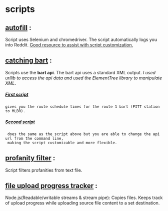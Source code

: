 # scripts

## [autofill](https://github.com/BMariscal/scripts/blob/master/auto_fill.py) :
Script uses Selenium and chromedriver. The script automatically logs you into Reddit. [Good resource to assist with script customization.](http://selenium-python.readthedocs.io/locating-elements.html)


## [catching bart](https://github.com/BMariscal/scripts/tree/master/catchingbart) :

Scripts use the <b>bart api</b>. The bart api uses a standard XML output. <em>I used urllib to access the api data and used the ElementTree library to manipulate XML</em>.

 ##### [First script](https://github.com/BMariscal/scripts/blob/master/catchingbart/catching_bart.py)
    gives you the route schedule times for the route 1 bart (PITT station to MLBR).

 ##### [Second script](https://github.com/BMariscal/scripts/blob/master/catchingbart/cmd_catching_bart.py)
     does the same as the script above but you are able to change the api url from the command line,
     making the script customizable and more flexible.
 
 
 
 ## [profanity filter](https://github.com/BMariscal/scripts/tree/master/profanityFilter) :
 Script filters profanities from text file. 


## [file upload progress tracker](https://github.com/BMariscal/scripts/blob/master/progress-tracker.js) :
Node.js(Readable/writable streams & stream pipe): Copies files. Keeps track of upload progress while uploading source file content to a set destination.

